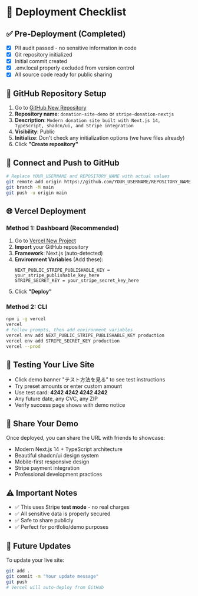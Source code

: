 # 🚀 Deployment Checklist

## ✅ Pre-Deployment (Completed)
- [x] PII audit passed - no sensitive information in code
- [x] Git repository initialized
- [x] Initial commit created
- [x] .env.local properly excluded from version control
- [x] All source code ready for public sharing

## 📝 GitHub Repository Setup
1. Go to [GitHub New Repository](https://github.com/new)
2. **Repository name**: `donation-site-demo` or `stripe-donation-nextjs`
3. **Description**: `Modern donation site built with Next.js 14, TypeScript, shadcn/ui, and Stripe integration`
4. **Visibility**: Public
5. **Initialize**: Don't check any initialization options (we have files already)
6. Click **"Create repository"**

## 🔗 Connect and Push to GitHub
```bash
# Replace YOUR_USERNAME and REPOSITORY_NAME with actual values
git remote add origin https://github.com/YOUR_USERNAME/REPOSITORY_NAME.git
git branch -M main
git push -u origin main
```

## 🌐 Vercel Deployment

### Method 1: Dashboard (Recommended)
1. Go to [Vercel New Project](https://vercel.com/new)
2. **Import** your GitHub repository
3. **Framework**: Next.js (auto-detected)
4. **Environment Variables** (Add these):
   ```
   NEXT_PUBLIC_STRIPE_PUBLISHABLE_KEY = your_stripe_publishable_key_here
   STRIPE_SECRET_KEY = your_stripe_secret_key_here
   ```
5. Click **"Deploy"**

### Method 2: CLI
```bash
npm i -g vercel
vercel
# Follow prompts, then add environment variables
vercel env add NEXT_PUBLIC_STRIPE_PUBLISHABLE_KEY production
vercel env add STRIPE_SECRET_KEY production
vercel --prod
```

## 🧪 Testing Your Live Site
- Click demo banner "テスト方法を見る" to see test instructions
- Try preset amounts or enter custom amount
- Use test card: **4242 4242 4242 4242**
- Any future date, any CVC, any ZIP
- Verify success page shows with demo notice

## 🎉 Share Your Demo
Once deployed, you can share the URL with friends to showcase:
- Modern Next.js 14 + TypeScript architecture
- Beautiful shadcn/ui design system
- Mobile-first responsive design
- Stripe payment integration
- Professional development practices

## ⚠️ Important Notes
- ✅ This uses Stripe **test mode** - no real charges
- ✅ All sensitive data is properly secured
- ✅ Safe to share publicly
- ✅ Perfect for portfolio/demo purposes

## 🔄 Future Updates
To update your live site:
```bash
git add .
git commit -m "Your update message"
git push
# Vercel will auto-deploy from GitHub
```